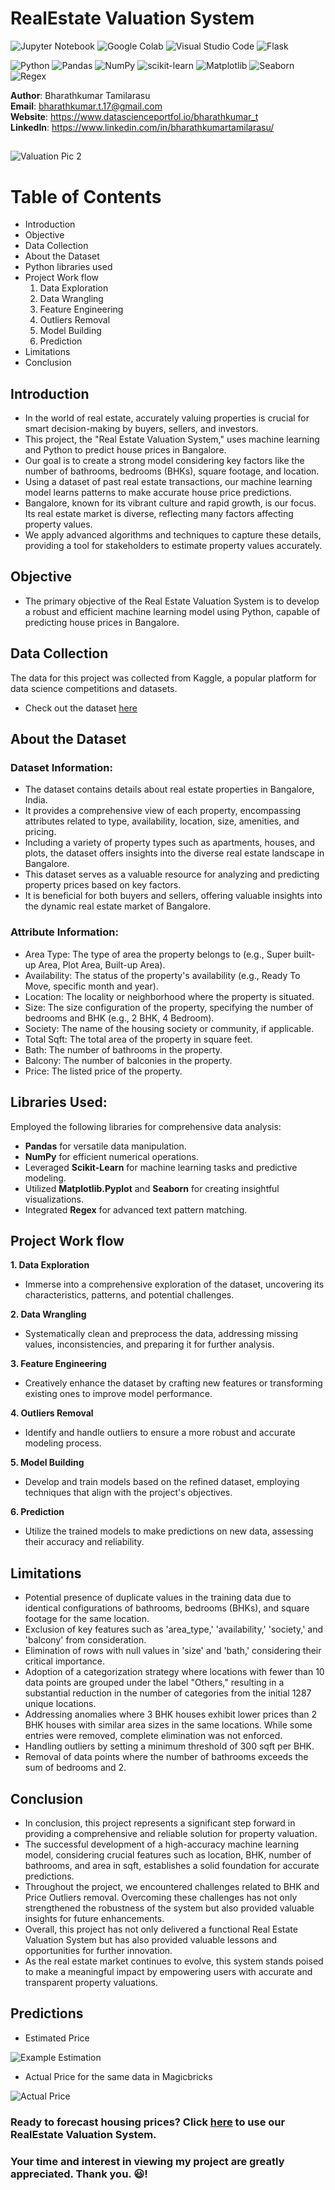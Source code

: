 # **RealEstate Valuation System**

![Jupyter Notebook](https://img.shields.io/badge/jupyter-%23FA0F00.svg?style=for-the-badge&logo=jupyter&logoColor=white)
![Google Colab](https://img.shields.io/badge/Colab-F9AB00?style=for-the-badge&logo=googlecolab&color=525252)
![Visual Studio Code](https://img.shields.io/badge/Visual%20Studio%20Code-0078d7.svg?style=for-the-badge&logo=visual-studio-code&logoColor=white)
![Flask](https://img.shields.io/badge/flask-%23000.svg?style=for-the-badge&logo=flask&logoColor=white)

![Python](https://img.shields.io/badge/python-3670A0?style=for-the-badge&logo=python&logoColor=ffdd54)
![Pandas](https://img.shields.io/badge/pandas-%23150458.svg?style=for-the-badge&logo=pandas&logoColor=white)
![NumPy](https://img.shields.io/badge/numpy-%23013243.svg?style=for-the-badge&logo=numpy&logoColor=white)
![scikit-learn](https://img.shields.io/badge/scikit--learn-%23F7931E.svg?style=for-the-badge&logo=scikit-learn&logoColor=white)
![Matplotlib](https://img.shields.io/badge/Matplotlib-11557c.svg?style=for-the-badge&logo=plotly&logoColor=white)
![Seaborn](https://img.shields.io/badge/Seaborn-7db0bc.svg?style=for-the-badge&logo=pypi&logoColor=white)
![Regex](https://img.shields.io/badge/Regex-64029a.svg?style=for-the-badge&logo=python&logoColor=white)


**Author**: Bharathkumar Tamilarasu <br />
**Email**: bharathkumar.t.17@gmail.com <br />
**Website**: https://www.datascienceportfol.io/bharathkumar_t <br />
**LinkedIn**: https://www.linkedin.com/in/bharathkumartamilarasu/  <br />

##

![Valuation Pic 2](https://github.com/Bharathkumar-Tamilarasu/RealEstate-Valuation-System/blob/main/assets/Valuation%20Pic%202.jpg)

# **Table of Contents**
  
- Introduction
- Objective
- Data Collection
- About the Dataset
- Python libraries used
- Project Work flow
  1. Data Exploration
  2. Data Wrangling
  3. Feature Engineering
  4. Outliers Removal
  5. Model Building
  6. Prediction
- Limitations
- Conclusion

## **Introduction**

* In the world of real estate, accurately valuing properties is crucial for smart decision-making by buyers, sellers, and investors. 
* This project, the "Real Estate Valuation System," uses machine learning and Python to predict house prices in Bangalore. 
* Our goal is to create a strong model considering key factors like the number of bathrooms, bedrooms (BHKs), square footage, and location.
* Using a dataset of past real estate transactions, our machine learning model learns patterns to make accurate house price predictions.
* Bangalore, known for its vibrant culture and rapid growth, is our focus. Its real estate market is diverse, reflecting many factors affecting property values.
* We apply advanced algorithms and techniques to capture these details, providing a tool for stakeholders to estimate property values accurately.

## **Objective** 

* The primary objective of the Real Estate Valuation System is to develop a robust and efficient machine learning model using Python, capable of predicting house prices in Bangalore.

## **Data Collection**

The data for this project was collected from Kaggle, a popular platform for data science competitions and datasets.

* Check out the dataset [here](https://github.com/Bharathkumar-Tamilarasu/RealEstate-Valuation-System/blob/main/data/bengaluru_house_prices.csv)

## **About the Dataset**

### Dataset Information:

* The dataset contains details about real estate properties in Bangalore, India. 
* It provides a comprehensive view of each property, encompassing attributes related to type, availability, location, size, amenities, and pricing.
* Including a variety of property types such as apartments, houses, and plots, the dataset offers insights into the diverse real estate landscape in Bangalore.
* This dataset serves as a valuable resource for analyzing and predicting property prices based on key factors.
* It is beneficial for both buyers and sellers, offering valuable insights into the dynamic real estate market of Bangalore.

### Attribute Information:

* Area Type: The type of area the property belongs to (e.g., Super built-up Area, Plot Area, Built-up Area).
* Availability: The status of the property's availability (e.g., Ready To Move, specific month and year).
* Location: The locality or neighborhood where the property is situated.
* Size: The size configuration of the property, specifying the number of bedrooms and BHK (e.g., 2 BHK, 4 Bedroom).
* Society: The name of the housing society or community, if applicable.
* Total Sqft: The total area of the property in square feet.
* Bath: The number of bathrooms in the property.
* Balcony: The number of balconies in the property.
* Price: The listed price of the property.

## **Libraries Used:**

Employed the following libraries for comprehensive data analysis:

* **Pandas** for versatile data manipulation.
* **NumPy** for efficient numerical operations.
* Leveraged **Scikit-Learn** for machine learning tasks and predictive modeling.
* Utilized **Matplotlib.Pyplot** and **Seaborn** for creating insightful visualizations.
* Integrated **Regex** for advanced text pattern matching.

## **Project Work flow**

**1. Data Exploration**
  - Immerse into a comprehensive exploration of the dataset, uncovering its characteristics, patterns, and potential challenges.

**2. Data Wrangling**
  - Systematically clean and preprocess the data, addressing missing values, inconsistencies, and preparing it for further analysis.

**3. Feature Engineering**
  - Creatively enhance the dataset by crafting new features or transforming existing ones to improve model performance.

**4. Outliers Removal**
  - Identify and handle outliers to ensure a more robust and accurate modeling process.

**5. Model Building**
  - Develop and train models based on the refined dataset, employing techniques that align with the project's objectives.

**6. Prediction**
  - Utilize the trained models to make predictions on new data, assessing their accuracy and reliability.

## Limitations
* Potential presence of duplicate values in the training data due to identical configurations of bathrooms, bedrooms (BHKs), and square footage for the same location.
* Exclusion of key features such as 'area_type,' 'availability,' 'society,' and 'balcony' from consideration.
* Elimination of rows with null values in 'size' and 'bath,' considering their critical importance.
* Adoption of a categorization strategy where locations with fewer than 10 data points are grouped under the label "Others," resulting in a substantial reduction in the number of categories from the initial 1287 unique locations.
* Addressing anomalies where 3 BHK houses exhibit lower prices than 2 BHK houses with similar area sizes in the same locations. While some entries were removed, complete elimination was not enforced.
* Handling outliers by setting a minimum threshold of 300 sqft per BHK.
* Removal of data points where the number of bathrooms exceeds the sum of bedrooms and 2.

## **Conclusion**

* In conclusion, this project represents a significant step forward in providing a comprehensive and reliable solution for property valuation.
* The successful development of a high-accuracy machine learning model, considering crucial features such as location, BHK, number of bathrooms, and area in sqft, establishes a solid foundation for accurate predictions.
* Throughout the project, we encountered challenges related to BHK and Price Outliers removal. Overcoming these challenges has not only strengthened the robustness of the system but also provided valuable insights for future enhancements.
* Overall, this project has not only delivered a functional Real Estate Valuation System but has also provided valuable lessons and opportunities for further innovation.
* As the real estate market continues to evolve, this system stands poised to make a meaningful impact by empowering users with accurate and transparent property valuations.


## **Predictions**

- Estimated Price

![Example Estimation](https://github.com/Bharathkumar-Tamilarasu/RealEstate-Valuation-System/blob/main/assets/Example%20Estimation.png)

- Actual Price for the same data in Magicbricks

![Actual Price](https://github.com/Bharathkumar-Tamilarasu/RealEstate-Valuation-System/blob/main/assets/Actual%20Price.png)


### **Ready to forecast housing prices? Click [here](https://realestate-valuation-system-fqcq.onrender.com/) to use our RealEstate Valuation System.**
### **Your time and interest in viewing my project are greatly appreciated. Thank you. 😃!**
